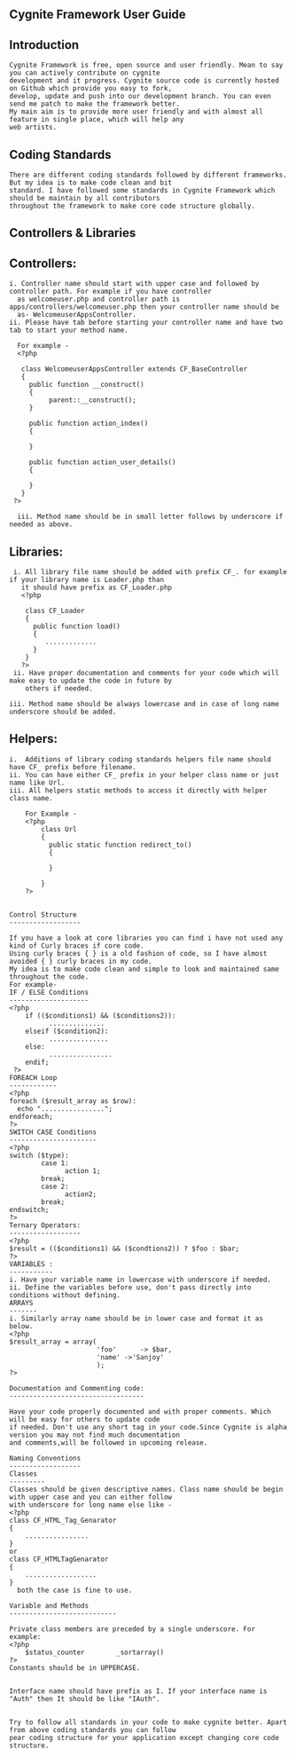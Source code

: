   Cygnite Framework User Guide
  -------------------------------------

   Introduction
   ------------
    Cygnite Framework is free, open source and user friendly. Mean to say you can actively contribute on cygnite 
    development and it progress. Cygnite source code is currently hosted on Github which provide you easy to fork,
    develop, update and push into our development branch. You can even send me patch to make the framework better.
    My main aim is to provide more user friendly and with almost all feature in single place, which will help any
    web artists.


   Coding Standards
   ---------------------
    There are different coding standards followed by different frameworks. But my idea is to make code clean and bit 
    standard. I have followed some standards in Cygnite Framework which should be maintain by all contributors 
    throughout the framework to make core code structure globally.

   Controllers & Libraries
   -----------------------

   Controllers:
   -------------
    i. Controller name should start with upper case and followed by controller path. For example if you have controller 
      as welcomeuser.php and controller path is apps/controllers/welcomeuser.php then your controller name should be
      as- WelcomeuserAppsController.
    ii. Please have tab before starting your controller name and have two tab to start your method name.
      
      For example -
      <?php
       
       class WelcomeuserAppsController extends CF_BaseController
       {
         public function __construct()
         {
              parent::__construct();
         }
        
         public function action_index()
         {
         
         }
         
         public function action_user_details()
         { 
         
         }
       }
     ?>
      
      iii. Method name should be in small letter follows by underscore if needed as above.


   Libraries:
   ----------
     i. All library file name should be added with prefix CF_. for example if your library name is Loader.php than 
       it should have prefix as CF_Loader.php
       <?php
       
        class CF_Loader
        {
          public function load()
          {
             .............
          }
        }
       ?>
     ii. Have proper documentation and comments for your code which will make easy to update the code in future by 
        others if needed.
        
    iii. Method name should be always lowercase and in case of long name underscore should be added.


   Helpers:
   ----------
    i.  Additions of library coding standards helpers file name should have CF_ prefix before filename.
    ii. You can have either CF_ prefix in your helper class name or just name like Url.
    iii. All helpers static methods to access it directly with helper class name.
       
        For Example -
        <?php
            class Url
            {
              public static function redirect_to()
              {
              
              }
              
            }
        ?>
        
    
    Control Structure
    ------------------

    If you have a look at core libraries you can find i have not used any kind of Curly braces if core code. 
    Using curly braces { } is a old fashion of code, so I have almost avoided { } curly braces in my code. 
    My idea is to make code clean and simple to look and maintained same throughout the code.    
    For example- 
    IF / ELSE Conditions
    --------------------  
    <?php    
        if (($conditions1) && ($conditions2)):
              ..............
        elseif ($condition2):
              ...............
        else:
              ................
        endif;
     ?>    
    FOREACH Loop
    ------------  
    <?php    
    foreach ($result_array as $row):
      echo "................";
    endforeach;    
    ?>
    SWITCH CASE Conditions
    ----------------------
    <?php    
    switch ($type):
            case 1:
                  action 1;
            break;
            case 2:
                  action2;
            break;
    endswitch;    
    ?>    
    Ternary Operators:
    ------------------        
    <?php    
    $result = (($conditions1) && ($condtions2)) ? $foo : $bar;    
    ?>
    VARIABLES :
    -----------    
    i. Have your variable name in lowercase with underscore if needed.
    ii. Define the variables before use, don't pass directly into conditions without defining.
    ARRAYS
    -------
    i. Similarly array name should be in lower case and format it as below.
    <?php     
    $result_array = array(
                          'foo'      -> $bar,
                          'name' ->'Sanjoy'
                          );
    ?>
    
    Documentation and Commenting code:
    ----------------------------------    
    
    Have your code properly documented and with proper comments. Which will be easy for others to update code 
    if needed. Don't use any short tag in your code.Since Cygnite is alpha version you may not find much documentation
    and comments,will be followed in upcoming release.

    Naming Conventions
    ------------------
    Classes
    ---------
    Classes should be given descriptive names. Class name should be begin with upper case and you can either follow
    with underscore for long name else like -      
    <?php    
    class CF_HTML_Tag_Genarator
    {
        ................
    }
    or
    class CF_HTMLTagGenarator
    {
        ..................
    }
      both the case is fine to use.

    Variable and Methods
    ---------------------------

    Private class members are preceded by a single underscore. For example:
    <?php    
        $status_counter        _sortarray()    
    ?>
    Constants should be in UPPERCASE.
    

    Interface name should have prefix as I. If your interface name is "Auth" then It should be like "IAuth". 
    
    
    Try to follow all standards in your code to make cygnite better. Apart from above coding standards you can follow
    pear coding structure for your application except changing core code structure.
    
    
     
    
    
    
